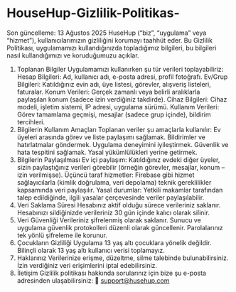 # HouseHup-Gizlilik-Politikas-

Son güncelleme: 13 Ağustos 2025
HuseHup (“biz”, “uygulama” veya “hizmet”), kullanıcılarımızın gizliliğini korumayı taahhüt eder. Bu Gizlilik Politikası, uygulamamızı kullandığınızda topladığımız bilgileri, bu bilgileri nasıl kullandığımızı ve koruduğumuzu açıklar.
1. Toplanan Bilgiler
Uygulamamızı kullanırken şu tür verileri toplayabiliriz:
Hesap Bilgileri: Ad, kullanıcı adı, e-posta adresi, profil fotoğrafı.
Ev/Grup Bilgileri: Katıldığınız evin adı, üye listesi, görevler, alışveriş listeleri, faturalar.
Konum Verileri:
Gerçek zamanlı veya belirli aralıklarla paylaşılan konum (sadece izin verdiğiniz takdirde).
Cihaz Bilgileri: Cihaz modeli, işletim sistemi, IP adresi, uygulama sürümü.
Kullanım Verileri: Görev tamamlama geçmişi, mesajlar (sadece grup içinde), bildirim tercihleri.
2. Bilgilerin Kullanım Amaçları
Toplanan veriler şu amaçlarla kullanılır:
Ev üyeleri arasında görev ve liste paylaşımı sağlamak.
Bildirimler ve hatırlatmalar göndermek.
Uygulama deneyimini iyileştirmek.
Güvenlik ve hata tespitini sağlamak.
Yasal yükümlülükleri yerine getirmek.
3. Bilgilerin Paylaşılması
Ev içi paylaşım: Katıldığınız evdeki diğer üyeler, sizin paylaştığınız verileri görebilir (örneğin görevler, mesajlar, konum – izin verilmişse).
Üçüncü taraf hizmetler: Firebase gibi hizmet sağlayıcılarla (kimlik doğrulama, veri depolama) teknik gereklilikler kapsamında veri paylaşılır.
Yasal durumlar: Yetkili makamlar tarafından talep edildiğinde, ilgili yasalar çerçevesinde veriler paylaşılabilir.
4. Veri Saklama Süresi
Hesabınız aktif olduğu sürece verileriniz saklanır.
Hesabınızı sildiğinizde verileriniz 30 gün içinde kalıcı olarak silinir.
5. Veri Güvenliği
Verileriniz şifrelenmiş olarak saklanır.
Sunucu ve uygulama güvenlik protokolleri düzenli olarak güncellenir.
Parolalarınız tek yönlü şifreleme ile korunur.
6. Çocukların Gizliliği
Uygulama 13 yaş altı çocuklara yönelik değildir.
Bilinçli olarak 13 yaş altı kullanıcı verisi toplamayız.
7. Haklarınız
Verilerinize erişme, düzeltme, silme talebinde bulunabilirsiniz.
İzin verdiğiniz veri erişimlerini iptal edebilirsiniz.
8. İletişim
Gizlilik politikası hakkında sorularınız için bize şu e-posta adresinden ulaşabilirsiniz:
📧 support@husehup.com
